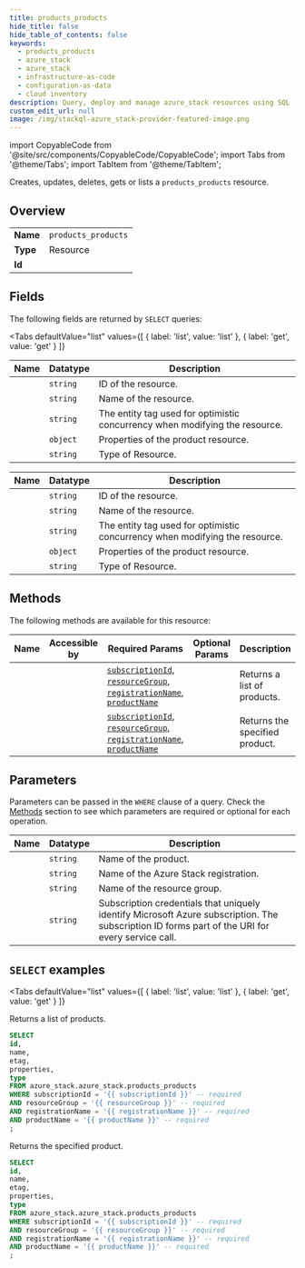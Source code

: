```yaml
--- 
title: products_products
hide_title: false
hide_table_of_contents: false
keywords:
  - products_products
  - azure_stack
  - azure_stack
  - infrastructure-as-code
  - configuration-as-data
  - cloud inventory
description: Query, deploy and manage azure_stack resources using SQL
custom_edit_url: null
image: /img/stackql-azure_stack-provider-featured-image.png
---
```


import CopyableCode from '@site/src/components/CopyableCode/CopyableCode';
import Tabs from '@theme/Tabs';
import TabItem from '@theme/TabItem';

Creates, updates, deletes, gets or lists a <code>products_products</code> resource.

## Overview
<table><tbody>
<tr><td><b>Name</b></td><td><code>products_products</code></td></tr>
<tr><td><b>Type</b></td><td>Resource</td></tr>
<tr><td><b>Id</b></td><td><CopyableCode code="azure_stack.azure_stack.products_products" /></td></tr>
</tbody></table>

## Fields

The following fields are returned by `SELECT` queries:

<Tabs
    defaultValue="list"
    values={[
        { label: 'list', value: 'list' },
        { label: 'get', value: 'get' }
    ]}
>
<TabItem value="list">

<table>
<thead>
    <tr>
    <th>Name</th>
    <th>Datatype</th>
    <th>Description</th>
    </tr>
</thead>
<tbody>
<tr>
    <td><CopyableCode code="id" /></td>
    <td><code>string</code></td>
    <td>ID of the resource.</td>
</tr>
<tr>
    <td><CopyableCode code="name" /></td>
    <td><code>string</code></td>
    <td>Name of the resource.</td>
</tr>
<tr>
    <td><CopyableCode code="etag" /></td>
    <td><code>string</code></td>
    <td>The entity tag used for optimistic concurrency when modifying the resource.</td>
</tr>
<tr>
    <td><CopyableCode code="properties" /></td>
    <td><code>object</code></td>
    <td>Properties of the product resource.</td>
</tr>
<tr>
    <td><CopyableCode code="type" /></td>
    <td><code>string</code></td>
    <td>Type of Resource.</td>
</tr>
</tbody>
</table>
</TabItem>
<TabItem value="get">

<table>
<thead>
    <tr>
    <th>Name</th>
    <th>Datatype</th>
    <th>Description</th>
    </tr>
</thead>
<tbody>
<tr>
    <td><CopyableCode code="id" /></td>
    <td><code>string</code></td>
    <td>ID of the resource.</td>
</tr>
<tr>
    <td><CopyableCode code="name" /></td>
    <td><code>string</code></td>
    <td>Name of the resource.</td>
</tr>
<tr>
    <td><CopyableCode code="etag" /></td>
    <td><code>string</code></td>
    <td>The entity tag used for optimistic concurrency when modifying the resource.</td>
</tr>
<tr>
    <td><CopyableCode code="properties" /></td>
    <td><code>object</code></td>
    <td>Properties of the product resource.</td>
</tr>
<tr>
    <td><CopyableCode code="type" /></td>
    <td><code>string</code></td>
    <td>Type of Resource.</td>
</tr>
</tbody>
</table>
</TabItem>
</Tabs>

## Methods

The following methods are available for this resource:

<table>
<thead>
    <tr>
    <th>Name</th>
    <th>Accessible by</th>
    <th>Required Params</th>
    <th>Optional Params</th>
    <th>Description</th>
    </tr>
</thead>
<tbody>
<tr>
    <td><a href="#list"><CopyableCode code="list" /></a></td>
    <td><CopyableCode code="select" /></td>
    <td><a href="#parameter-subscriptionId"><code>subscriptionId</code></a>, <a href="#parameter-resourceGroup"><code>resourceGroup</code></a>, <a href="#parameter-registrationName"><code>registrationName</code></a>, <a href="#parameter-productName"><code>productName</code></a></td>
    <td></td>
    <td>Returns a list of products.</td>
</tr>
<tr>
    <td><a href="#get"><CopyableCode code="get" /></a></td>
    <td><CopyableCode code="select" /></td>
    <td><a href="#parameter-subscriptionId"><code>subscriptionId</code></a>, <a href="#parameter-resourceGroup"><code>resourceGroup</code></a>, <a href="#parameter-registrationName"><code>registrationName</code></a>, <a href="#parameter-productName"><code>productName</code></a></td>
    <td></td>
    <td>Returns the specified product.</td>
</tr>
</tbody>
</table>

## Parameters

Parameters can be passed in the `WHERE` clause of a query. Check the [Methods](#methods) section to see which parameters are required or optional for each operation.

<table>
<thead>
    <tr>
    <th>Name</th>
    <th>Datatype</th>
    <th>Description</th>
    </tr>
</thead>
<tbody>
<tr id="parameter-productName">
    <td><CopyableCode code="productName" /></td>
    <td><code>string</code></td>
    <td>Name of the product.</td>
</tr>
<tr id="parameter-registrationName">
    <td><CopyableCode code="registrationName" /></td>
    <td><code>string</code></td>
    <td>Name of the Azure Stack registration.</td>
</tr>
<tr id="parameter-resourceGroup">
    <td><CopyableCode code="resourceGroup" /></td>
    <td><code>string</code></td>
    <td>Name of the resource group.</td>
</tr>
<tr id="parameter-subscriptionId">
    <td><CopyableCode code="subscriptionId" /></td>
    <td><code>string</code></td>
    <td>Subscription credentials that uniquely identify Microsoft Azure subscription. The subscription ID forms part of the URI for every service call.</td>
</tr>
</tbody>
</table>

## `SELECT` examples

<Tabs
    defaultValue="list"
    values={[
        { label: 'list', value: 'list' },
        { label: 'get', value: 'get' }
    ]}
>
<TabItem value="list">

Returns a list of products.

```sql
SELECT
id,
name,
etag,
properties,
type
FROM azure_stack.azure_stack.products_products
WHERE subscriptionId = '{{ subscriptionId }}' -- required
AND resourceGroup = '{{ resourceGroup }}' -- required
AND registrationName = '{{ registrationName }}' -- required
AND productName = '{{ productName }}' -- required
;
```
</TabItem>
<TabItem value="get">

Returns the specified product.

```sql
SELECT
id,
name,
etag,
properties,
type
FROM azure_stack.azure_stack.products_products
WHERE subscriptionId = '{{ subscriptionId }}' -- required
AND resourceGroup = '{{ resourceGroup }}' -- required
AND registrationName = '{{ registrationName }}' -- required
AND productName = '{{ productName }}' -- required
;
```
</TabItem>
</Tabs>
